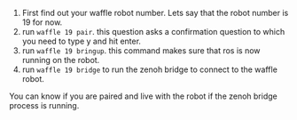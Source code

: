 1. First find out your waffle robot number. Lets say that the robot number is 19 for now.
2. run `waffle 19 pair`. this question asks a confirmation question to which you need to type y and hit enter.
3. run `waffle 19 bringup`. this command makes sure that ros is now running on the robot.
4. run `waffle 19 bridge` to run the zenoh bridge to connect to the waffle robot.

You can know if you are paired and live with the robot if the zenoh bridge process is running.